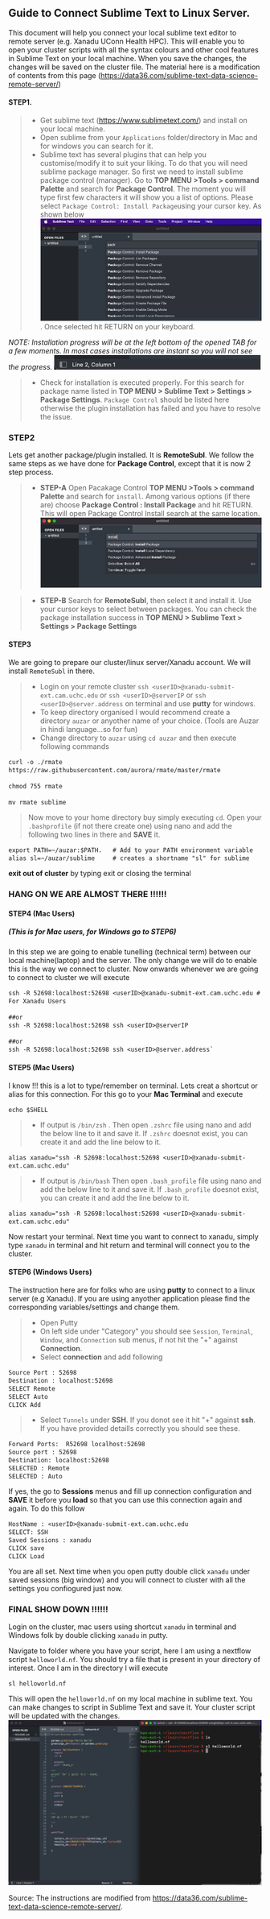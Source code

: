 ## Guide to Connect Sublime Text to Linux Server.

This document will help you connect your local sublime text editor to remote server (e.g. Xanadu UConn Health HPC).  This will enable you to open your cluster scripts with all the syntax colours and other cool features in Sublime Text on your local machine.  When you save the changes, the changes will be saved on the cluster file. The material here is a modification of contents from this page (https://data36.com/sublime-text-data-science-remote-server/)

#### STEP1.
> - Get sublime text (https://www.sublimetext.com/) and install on your local machine.
> - Open sublime from your `Applications` folder/directory in Mac and for windows you can search for it.
> - Sublime text has several plugins that can help you customise/modify it to suit your liking.  To do that you will need sublime package manager. So first we need to install sublime package control (manager). Go to **TOP MENU >Tools > command Palette** and search for **Package Control**. The moment you will type first few characters it will show you a list of options.  Please select `Package Control: Install Package`using your cursor key. As shown below ![figure](./images/PackageControl_1.png). Once selected hit RETURN on your keyboard.  

*NOTE: Installation progress will be at the left bottom of the opened TAB for a few moments.  In most cases installations are instant so you will not see the progress.* ![Install Progress status bar](./images/ProgressBar.png)

> - Check for installation is executed properly.  For this search for package name listed in **TOP MENU > Sublime Text > Settings > Package Settings**. `Package Control` should be listed here otherwise the plugin installation has failed and you have to resolve the issue.

### STEP2 

Lets get another package/plugin installed.  It is **RemoteSubl**.  We follow the same steps as we have done for **Package Control**, except that it is now 2 step process.

> - **STEP-A** Open Pacakage Control **TOP MENU >Tools > command Palette** and search for `install`.  Among various options (if there are) choose **Package Control : Install Package** and hit RETURN.  This will open Package Control Install search at the same location.![shown below](./images/PackageControl_2.png)

> - **STEP-B** Search for **RemoteSubl**, then select it and install it.  Use your cursor keys to select between packages. You can check the package installation success in **TOP MENU > Sublime Text > Settings > Package Settings**

#### STEP3 
We are going to prepare our cluster/linux server/Xanadu account.  We will install `RemoteSubl` in there.
> - Login on your remote cluster `ssh <userID>@xanadu-submit-ext.cam.uchc.edu` or `ssh <userID>@serverIP` or `ssh <userID>@server.address` on terminal and use **putty** for windows.
> - To keep directory organised I would recommend create a directory `auzar` or anyother name of your choice. (Tools are Auzar in hindi language...so for fun)
> - Change directory to `auzar` using `cd auzar` and then execute following commands
```
curl -o ./rmate https://raw.githubusercontent.com/aurora/rmate/master/rmate

chmod 755 rmate

mv rmate sublime

```

> Now move to your home directory buy simply executing `cd`.  Open your `.bashprofile` (if not there create one) using nano and add the following two lines in there and **SAVE** it.
```
export PATH=~/auzar:$PATH.   # Add to your PATH environment variable
alias sl=~/auzar/sublime     # creates a shortname "sl" for sublime
``` 
**exit out of cluster** by typing exit or closing the terminal 


### HANG ON WE ARE ALMOST THERE !!!!!!

#### STEP4 (Mac Users)
##### (This is for Mac users, for Windows go to STEP6)

In this step we are going to enable tunelling (technical term) between our local machine(laptop) and the server.  The only change we will do to enable this is the way we connect to cluster.  Now onwards whenever we are going to connect to cluster we will execute

``` 
ssh -R 52698:localhost:52698 <userID>@xanadu-submit-ext.cam.uchc.edu # For Xanadu Users 

##or
ssh -R 52698:localhost:52698 ssh <userID>@serverIP

##or
ssh -R 52698:localhost:52698 ssh <userID>@server.address`

```

#### STEP5 (Mac Users)

I know !!! this is a lot to type/remember on terminal.  Lets creat a shortcut or alias for this connection.  For this go to your **Mac Terminal** and  execute 
```
echo $SHELL
```
> - If output is `/bin/zsh` .  Then open `.zshrc` file using nano and add the below line to it and save it. If `.zshrc` doesnot exist, you can create it and add the line below to it.
```
alias xanadu="ssh -R 52698:localhost:52698 <userID>@xanadu-submit-ext.cam.uchc.edu"
```
> - If output is `/bin/bash` Then open `.bash_profile` file using nano and add the below line to it and save it. If `.bash_profile` doesnot exist, you can create it and add the line below to it.
```
alias xanadu="ssh -R 52698:localhost:52698 <userID>@xanadu-submit-ext.cam.uchc.edu"
```

Now restart your terminal.  Next time you want to connect to xanadu, simply type `xanadu` in terminal and hit return and terminal will connect you to the cluster.


#### STEP6 (Windows Users)

The instruction here are for folks who are using **putty** to connect to a linux server (e.g Xanadu).  If you are using anyother application please find the corresponding variables/settings and change them.

> - Open Putty
> - On left side under "Category" you should see `Session`, `Terminal`, `Window`, and `Connection` sub menus, if not hit the "+" against **Connection**.
> - Select **connection** and add following
```
Source Port : 52698
Destination : localhost:52698
SELECT Remote
SELECT Auto
CLICK Add
```
> - Select `Tunnels` under **SSH**.  If you donot see it hit "+" against **ssh**. If you have provided detaills correctly you should see these.
```
Forward Ports:  R52698 localhost:52698
Source port : 52698
Destination: localhost:52698
SELECTED : Remote
SELECTED : Auto
```

If yes, the go to **Sessions** menus and fill up connection configuration and **SAVE** it before you **load** so that you can use this connection again and again. To do this follow 

```
HostName : <userID>@xanadu-submit-ext.cam.uchc.edu
SELECT: SSH
Saved Sessions : xanadu
CLICK save
CLICK Load
```
You are all set.  Next time when you open putty double click `xanadu` under saved sessions (big window) and you will connect to cluster with all the settings you confiogured just now.



### FINAL SHOW DOWN !!!!!!

Login on the cluster, mac users using shortcut `xanadu` in terminal and Windows folk by double clicking `xanadu` in putty.

Navigate to folder where you have your script, here I am using a nextflow script `helloworld.nf`. You should try a file that is present in your directory of interest. Once I am in the directory I will execute
```
sl helloworld.nf 
```
This will open the `helloworld.nf` on my local machine in sublime text.  You can make changes to script in Sublime Text and save it.  Your cluster script will be updated with the changes.
![CLuster Script in Sublime](./images/showdown.png)


Source:  The instructions are modified from https://data36.com/sublime-text-data-science-remote-server/.










